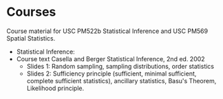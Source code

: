 # Courses
Course material for USC PM522b Statistical Inference and USC PM569 Spatial Statistics.
* Statistical Inference:
* Course text Casella and Berger Statistical Inference, 2nd ed. 2002
  * Slides 1: Random sampling, sampling distributions, order statistics
  * Slides 2: Sufficiency principle (sufficient, minimal sufficient, complete sufficient statistics), ancillary statistics, Basu's Theorem, Likelihood principle.
  
